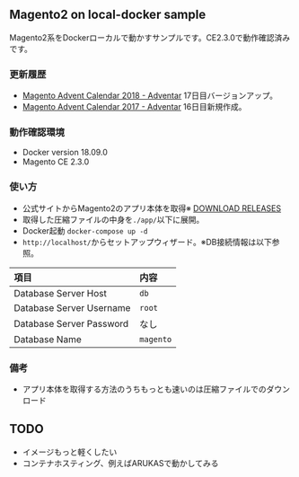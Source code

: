 ## Magento2 on local-docker sample
Magento2系をDockerローカルで動かすサンプルです。CE2.3.0で動作確認済みです。

### 更新履歴
- [Magento Advent Calendar 2018 - Adventar](https://adventar.org/calendars/3176) 17日目バージョンアップ。
- [Magento Advent Calendar 2017 - Adventar](https://adventar.org/calendars/2349) 16日目新規作成。

### 動作確認環境
- Docker version 18.09.0
- Magento CE 2.3.0

### 使い方
- 公式サイトからMagento2のアプリ本体を取得※ [DOWNLOAD RELEASES](https://magento.com/tech-resources/download)
- 取得した圧縮ファイルの中身を`./app/`以下に展開。
- Docker起動 `docker-compose up -d`
- `http://localhost/`からセットアップウィザード。※DB接続情報は以下参照。

| 項目 | 内容 |
|:--|:--|
| Database Server Host | `db` |
| Database Server Username | `root` |
| Database Server Password | なし |
| Database Name | `magento` |

### 備考
- アプリ本体を取得する方法のうちもっとも速いのは圧縮ファイルでのダウンロード

## TODO
- イメージもっと軽くしたい
- コンテナホスティング、例えばARUKASで動かしてみる